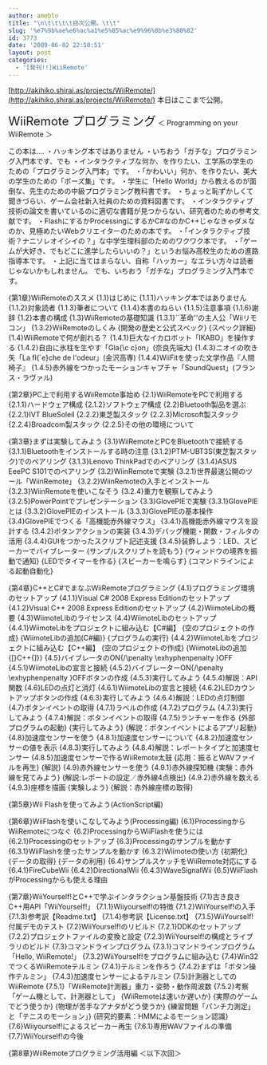 ```yaml
---
author: ameblo
title: "\n\t\t\t\t目次公開。\t\t"
slug: '%e7%9b%ae%e6%ac%a1%e5%85%ac%e9%96%8b%e3%80%82'
id: 3773
date: '2009-06-02 22:50:51'
layout: post
categories:
  - '[発刊!!]WiiRemote'
---
```


[http://akihiko.shirai.as/projects/WiiRemote/](http://akihiko.shirai.as/projects/WiiRemote/) 本日はここまで公開。

<font size="5">WiiRemote プログラミング</font> ＜ Programming on your WiiRemote ＞

この本は.... ・ハッキング本ではありません ・いちおう「ガチな」プログラミング入門本です、でも ・インタラクティブな何か、を作りたい、工学系の学生のための「プログラミング入門本」です。 ・「かわいい」何か、を作りたい、美大の学生のための「ポーズ集」です。 ・学生に「Hello World」から教えるのが面倒な、先生のための中級プログラミング教科書です。 ・ちょっと恥ずかしくて聞きづらい、ゲーム会社新入社員のための資料図書です。 ・インタラクティブ技術の論文を書いているのに適切な書籍が見つからない、研究者のための参考文献です。 ・FlashにするかProcessingにするかC#なのかC++じゃなきゃダメなのか、見極めたいWebクリエイターのための本です。 ・「インタラクティブ技術？ナニソレオイシイの？」な中学生理科部のためのワクワク本です。 ・「ゲームが大好き、でもどこに進学したらいいの？」というお悩み高校生のための進路指導本です。 ・上記に当てはまらない、自称「ハッカー」なエラい方々は読者じゃないかもしれません。 でも、いちおう「ガチな」プログラミング入門本です。

{第1章}WiiRemoteのススメ {1.1}はじめに {1.1.1}ハッキング本ではありません {1.1.2}対象読者 {1.1.3}筆者について {1.1.4}本書のねらい {1.1.5}注意事項 {1.1.6}謝辞 {1.2}本書の構成 {1.3}WiiRemoteの基礎知識 {1.3.1}``革命''の主人公「Wiiリモコン」 {1.3.2}WiiRemoteのしくみ {開発の歴史と公式スペック} {スペック詳細} {1.4}WiiRemoteで何が創れる？ {1.4.1}巨大なイカロボット「IKABO」を操作する {1.4.2}自由に氷柱を生やす「Gla{\c c}on」(奈良先端大) {1.4.3}ニオイの吹き矢「La fl{\`e}che de l'odeur」(金沢高専) {1.4.4}WiiFitを使った文学作品『人間椅子』 {1.4.5}赤外線をつかったモーションキャプチャ「SoundQuest」(フランス・ラヴァル)

{第2章}PC上で利用するWiiRemote事始め {2.1}WiiRemoteをPCで利用する {2.1.1}ハードウェア構成 {2.1.2}ソフトウェア構成 {2.2}Bluetooth製品を選ぶ {2.2.1}IVT BlueSoleil {2.2.2}東芝製スタック {2.2.3}Microsoft製スタック {2.2.4}Broadcom製スタック {2.2.5}その他の環境について

{第3章}まずは実験してみよう {3.1}WiiRemoteとPCをBluetoothで接続する {3.1.1}Bluetoothをインストールする時の注意 {3.1.2}PTM-UBT3S(東芝製スタック)でのペアリング {3.1.3}Lenovo ThinkPadでのペアリング {3.1.4}ASUS EeePC S101でのペアリング {3.2}WiinRemoteで実験 {3.2.1}世界最速公開のツール「WiinRemote」 {3.2.2}WiinRemoteの入手とインストール {3.2.3}WiinRemoteを使いこなそう {3.2.4}重力を観察してみよう {3.2.5}PowerPointでプレゼンテーション {3.3}GlovePIEで実験 {3.3.1}GlovePIEとは {3.3.2}GlovePIEのインストール {3.3.3}GlovePIEの基本操作 {3.4}GlovePIEでつくる「高機能赤外線マウス」 {3.4.1}高機能赤外線マウスを設計する {3.4.2}ボタンアクションの実装 {3.4.3}デバッグ機能・関数・フィルタの活用 {3.4.4}GUIをつかったスクリプト記述支援 {3.4.5}装飾しよう：LED、スピーカーでバイブレーター {サンプルスクリプトを読もう} {ウィンドウの境界を振動で通知} {LEDでタイマーを作る} {スピーカーを鳴らす} {コマンドラインによる起動自動化}

{第4章}C++とC#でまなぶWiiRemoteプログラミング {4.1}プログラミング環境のセットアップ {4.1.1}Visual C# 2008 Express Editionのセットアップ {4.1.2}Visual C++ 2008 Express Editionのセットアップ {4.2}WiimoteLibの概要 {4.3}WiimoteLibのライセンス {4.4}WiimoteLibのセットアップ {4.4.1}WiimoteLibをプロジェクトに組み込む【C#編】 {空のプロジェクトの作成} {WiimoteLibの追加(C#編)} {プログラムの実行} {4.4.2}WiimoteLibをプロジェクトに組み込む【C++編】 {空のプロジェクトの作成} {WiimoteLibの追加{[}C++{]}} {4.5}バイブレータのON{/\penalty \exhyphenpenalty }OFF {4.5.1}WiimoteLibの宣言と接続 {4.5.2}バイブレーターON{/\penalty \exhyphenpenalty }OFFボタンの作成 {4.5.3}実行してみよう {4.5.4}解説：API関数 {4.6}LEDの点灯と消灯 {4.6.1}WiimoteLibの宣言と接続 {4.6.2}LEDカウントアップボタンの作成 {4.6.3}実行してみよう {4.6.4}解説：LEDの点灯制御 {4.7}ボタンイベントの取得 {4.7.1}ラベルの作成 {4.7.2}プログラム {4.7.3}実行してみよう {4.7.4}解説：ボタンイベントの取得 {4.7.5}ランチャーを作る {外部プログラムの起動} {実行してみよう} {解説：ボタンイベントによるアプリ起動} {4.8}加速度センサーを使う {4.8.1}加速度センサーについて {4.8.2}加速度センサーの値を表示 {4.8.3}実行してみよう {4.8.4}解説：レポートタイプと加速度センサー {4.8.5}加速度センサーで作るWiiRemote太鼓 {応用：振るとWAVファイルを再生} {解説} {4.9}赤外線センサーを使う {4.9.1}赤外線探知機 {実験：赤外線を見てみよう} {解説:レポートの設定／赤外線4点検出} {4.9.2}赤外線を数える {4.9.3}座標を描画 {実験しよう} {解説：赤外線座標の取得}

{第5章}Wii Flashを使ってみよう(ActionScript編)

{第6章}WiiFlashを使いこなしてみよう(Processing編) {6.1}ProcessingからWiiRemoteにつなぐ {6.2}ProcessingからWiiFlashを使うには {6.2.1}Processingのセットアップ {6.3}Processingのサンプルを動かす {6.3.1}WiiFlashを使ったサンプルを動かす {6.3.2}Wiimoteの使い方 {初期化} {データの取得} {データの利用} {6.4}サンプルスケッチをWiiRemote対応にする {6.4.1}FireCubeWii {6.4.2}DirectionalWii {6.4.3}WaveSignalWii {6.5}WiiFlashがProcessingからも使える理由

{第7章}WiiYourself!とC++で学ぶインタラクション基盤技術 {7.1}古き良きC++用API「WiiYourself!」 {7.1.1}Wiiyourself!の特徴 {7.1.2}WiiYourself!の入手 {7.1.3}参考訳【Readme.txt】 {7.1.4}参考訳【License.txt】 {7.1.5}WiiYourself!付属デモのテスト {7.2}WiiYourself!のリビルド {7.2.1}DDKのセットアップ {7.2.2}プロジェクトファイルの変換と設定 {7.2.3}WiiYourself!の構成とライブラリのビルド {7.3}コマンドラインプログラム {7.3.1}コマンドラインプログラム「Hello, WiiRemote!」 {7.3.2}WiiYourself!をプログラムに組み込む {7.4}Win32でつくるWiiRemoteテルミン {7.4.1}テルミンを作ろう {7.4.2}まずは「ボタン操作テルミン」 {7.4.3}加速度センサーによるテルミン {7.5}計測器としてのWiiRemote {7.5.1}「WiiRemote計測器」重力・姿勢・動作周波数 {7.5.2}考察「ゲーム機として、計測器として」 {WiiRemoteは速いか遅いか} {実際のゲームでどう使うか} {物理が苦手なアナタがどう使うか} {練習問題「パンチ力測定」と「テニスのモーション」} {研究的要素：HMMによるモーション認識} {7.6}Wiiyourself!によるスピーカー再生 {7.6.1}専用WAVファイルの準備 {7.7}WiiYourself!の今後

{第8章}WiiRemoteプログラミング活用編 ＜以下次回＞